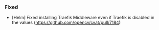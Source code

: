 ### Fixed

- [Helm] Fixed installing Traefik Middleware even if Traefik is disabled in the values (<https://github.com/opencv/cvat/pull/7184>)
